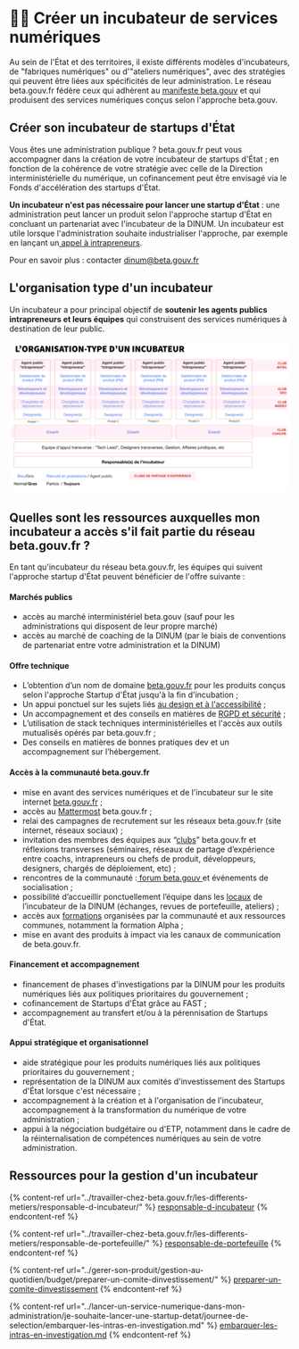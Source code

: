 # 👨‍🔬 Créer un incubateur de services numériques

Au sein de l'État et des territoires, il existe différents modèles d'incubateurs, de "fabriques numériques" ou d'"ateliers numériques", avec des stratégies qui peuvent être liées aux spécificités de leur administration. Le réseau beta.gouv.fr fédère ceux qui adhèrent au [manifeste beta.gouv](https://beta.gouv.fr/approche/manifeste) et qui produisent des services numériques conçus selon l'approche beta.gouv.

## Créer son incubateur de startups d'État

Vous êtes une administration publique ? beta.gouv.fr peut vous accompagner dans la création de votre incubateur de startups d'État ; en fonction de la cohérence de votre stratégie avec celle de la Direction interministérielle du numérique, un cofinancement peut être envisagé via le Fonds d'accélération des startups d'État.

**Un incubateur n'est pas nécessaire pour lancer une startup d'État** : une administration peut lancer un produit selon l'approche startup d'État en concluant un partenariat avec l'incubateur de la DINUM. Un incubateur est utile lorsque l'administration souhaite industrialiser l'approche, par exemple en lançant un[ appel à intrapreneurs](je-souhaite-lancer-une-startup-detat/chronologie-dune-appel-a-innovateur/).

Pour en savoir plus : contacter dinum@beta.gouv.fr

## L'organisation type d'un incubateur

Un incubateur a pour principal objectif de **soutenir les agents publics intrapreneurs et leurs équipes** qui construisent des services numériques à destination de leur public.

![](<../.gitbook/assets/image (20).png>)

## Quelles sont les ressources auxquelles mon incubateur a accès s'il fait partie du réseau beta.gouv.fr ?

En tant qu'incubateur du réseau beta.gouv.fr, les équipes qui suivent l'approche startup d'État peuvent bénéficier de l'offre suivante :

#### Marchés publics

* accès au marché interministériel beta.gouv (sauf pour les administrations qui disposent de leur propre marché)
* accès au marché de coaching de la DINUM (par le biais de conventions de partenariat entre votre administration et la DINUM)

#### Offre technique

* L’obtention d’un nom de domaine [beta.gouv.fr](http://beta.gouv.fr) pour les produits conçus selon l'approche Startup d'État jusqu'à la fin d'incubation ;
* Un appui ponctuel sur les sujets liés [au design et à l'accessibilité](../gerer-son-produit/les-standards/accessibilite-and-inclusion.md) ;
* Un accompagnement et des conseils en matières de [RGPD et sécurité](../gerer-son-produit/gestion-au-quotidien/cadrer-juridiquement-son-produit/) ;
* L’utilisation de stack techniques interministérielles et l'accès aux outils mutualisés opérés par beta.gouv.fr ;
* Des conseils en matières de bonnes pratiques dev et un accompagnement sur l’hébergement.

#### Accès à la communauté beta.gouv.fr

* mise en avant des services numériques et de l'incubateur sur le site internet [beta.gouv.fr](broken-reference/) ;
* accès au [Mattermost](../les-outils-de-la-communaute/mattermost/) beta.gouv.fr ;
* relai des campagnes de recrutement sur les réseaux beta.gouv.fr (site internet, réseaux sociaux) ;
* invitation des membres des équipes aux “[clubs](../decouvrir-beta.gouv.fr/la-communaute/les-rituels/clubs-de-partage-dexperience.md)” beta.gouv.fr et réflexions transverses (séminaires, réseaux de partage d’expérience entre coachs, intrapreneurs ou chefs de produit, développeurs, designers, chargés de déploiement, etc) ;
* rencontres de la communauté :[ forum beta.gouv ](../decouvrir-beta.gouv.fr/la-communaute/les-rituels/seminaire.md)et événements de socialisation ;
* possibilité d’accueillir ponctuellement l’équipe dans les [locaux](../travailler-chez-beta.gouv.fr/vie-quotidienne-et-bien-etre/travailler-dans-les-lieux-partages/locaux/) de l’incubateur de la DINUM (échanges, revues de portefeuille, ateliers) ;
* accès aux [formations](../travailler-chez-beta.gouv.fr/se-former/les-formations-a-venir.md) organisées par la communauté et aux ressources communes, notamment la formation Alpha ;
* mise en avant des produits à impact via les canaux de communication de beta.gouv.fr.

#### Financement et accompagnement

* financement de phases d'investigations par la DINUM pour les produits numériques liés aux politiques prioritaires du gouvernement ;
* cofinancement de Startups d'État grâce au FAST ;
* accompagnement au transfert et/ou à la pérennisation de Startups d'État.

#### Appui stratégique et organisationnel

* aide stratégique pour les produits numériques liés aux politiques prioritaires du gouvernement ;
* représentation de la DINUM aux comités d'investissement des Startups d'État lorsque c'est nécessaire ;
* accompagnement à la création et à l'organisation de l'incubateur, accompagnement à la transformation du numérique de votre administration ;
* appui à la négociation budgétaire ou d'ETP, notamment dans le cadre de la réinternalisation de compétences numériques au sein de votre administration.

## Ressources pour la gestion d'un incubateur

{% content-ref url="../travailler-chez-beta.gouv.fr/les-differents-metiers/responsable-d-incubateur/" %}
[responsable-d-incubateur](../travailler-chez-beta.gouv.fr/les-differents-metiers/responsable-d-incubateur/)
{% endcontent-ref %}

{% content-ref url="../travailler-chez-beta.gouv.fr/les-differents-metiers/responsable-de-portefeuille/" %}
[responsable-de-portefeuille](../travailler-chez-beta.gouv.fr/les-differents-metiers/responsable-de-portefeuille/)
{% endcontent-ref %}

{% content-ref url="../gerer-son-produit/gestion-au-quotidien/budget/preparer-un-comite-dinvestissement/" %}
[preparer-un-comite-dinvestissement](../gerer-son-produit/gestion-au-quotidien/budget/preparer-un-comite-dinvestissement/)
{% endcontent-ref %}

{% content-ref url="../lancer-un-service-numerique-dans-mon-administration/je-souhaite-lancer-une-startup-detat/journee-de-selection/embarquer-les-intras-en-investigation.md" %}
[embarquer-les-intras-en-investigation.md](../lancer-un-service-numerique-dans-mon-administration/je-souhaite-lancer-une-startup-detat/journee-de-selection/embarquer-les-intras-en-investigation.md)
{% endcontent-ref %}

